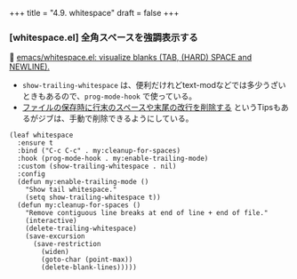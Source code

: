 +++
title = "4.9. whitespace"
draft = false
+++
### [whitespace.el] 全角スペースを強調表示する
🔗 [emacs/whitespace.el: visualize blanks (TAB, (HARD) SPACE and NEWLINE).](https://github.com/emacs-mirror/emacs/tree/master/lisp) 

* `show-trailing-whitespace` は、便利だけれどtext-modなどでは多少うざいときもあるので、`prog-mode-hook` で使っている。
* [ファイルの保存時に行末のスペースや末尾の改行を削除する](https://qiita.com/itiut@github/items/4d74da2412a29ef59c3a) というTipsもあるがジブは、手動で削除できるようにしている。

```elisp
(leaf whitespace
  :ensure t
  :bind ("C-c C-c" . my:cleanup-for-spaces)
  :hook (prog-mode-hook . my:enable-trailing-mode)
  :custom (show-trailing-whitespace . nil)
  :config
  (defun my:enable-trailing-mode ()
    "Show tail whitespace."
    (setq show-trailing-whitespace t))
  (defun my:cleanup-for-spaces ()
    "Remove contiguous line breaks at end of line + end of file."
    (interactive)
    (delete-trailing-whitespace)
    (save-excursion
      (save-restriction
		(widen)
		(goto-char (point-max))
		(delete-blank-lines)))))
```

